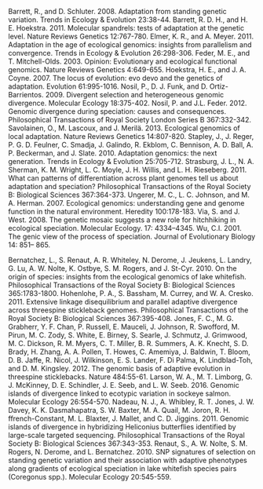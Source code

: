 Barrett, R., and D. Schluter. 2008. Adaptation from standing genetic variation. Trends in Ecology & Evolution 23:38-44.
Barrett, R. D. H., and H. E. Hoekstra. 2011. Molecular spandrels: tests of adaptation at the genetic level. Nature Reviews Genetics 12:767-780.
Elmer, K. R., and A. Meyer. 2011. Adaptation in the age of ecological genomics: insights from parallelism and convergence. Trends in Ecology & Evolution 26:298-306.
Feder, M. E., and T. Mitchell-Olds. 2003. Opinion: Evolutionary and ecological functional genomics. Nature Reviews Genetics 4:649-655.
Hoekstra, H. E., and J. A. Coyne. 2007. The locus of evolution: evo devo and the genetics of adaptation. Evolution 61:995-1016.
Nosil, P., D. J. Funk, and D. Ortiz-Barrientos. 2009. Divergent selection and heterogeneous genomic divergence. Molecular Ecology 18:375-402.
Nosil, P. and J.L. Feder. 2012. Genomic divergence during speciation: causes and consequences. 
	Philosophical Transactions of Royal Society London Series B 367:332-342.
Savolainen, O., M. Lascoux, and J. Merilä. 2013. Ecological genomics of local adaptation. Nature Reviews Genetics 14:807-820.
Stapley, J., J. Reger, P. G. D. Feulner, C. Smadja, J. Galindo, R. Ekblom, C. Bennison, A. D. Ball, A. P. Beckerman, and J. Slate. 2010. Adaptation genomics: the next generation. Trends in Ecology & Evolution 25:705-712.
Strasburg, J. L., N. A. Sherman, K. M. Wright, L. C. Moyle, J. H. Willis, and L. H. Rieseberg. 2011. What can patterns of differentiation across plant genomes tell us about adaptation and speciation? Philosophical Transactions of the Royal Society B: Biological Sciences 367:364-373.
Ungerer, M. C., L. C. Johnson, and M. A. Herman. 2007. Ecological genomics: understanding gene and genome function in the natural environment. Heredity 100:178-183.
Via, S. and J. West. 2008. The genetic mosaic suggests a new role for hitchhiking in ecological speciation. Molecular Ecology. 17: 4334–4345.
Wu, C.I.  2001. The genic view of the process of speciation. Journal of Evolutionary Biology 14: 851–
	865.


Bernatchez, L., S. Renaut, A. R. Whiteley, N. Derome, J. Jeukens, L. Landry, G. Lu, A. W. Nolte, K. Ostbye, S. M. Rogers, and J. St-Cyr. 2010. On the origin of species: insights from the ecological genomics of lake whitefish. Philosophical Transactions of the Royal Society B: Biological Sciences 365:1783-1800.
Hohenlohe, P. A., S. Bassham, M. Currey, and W. A. Cresko. 2011. Extensive linkage disequilibrium and parallel adaptive divergence across threespine stickleback genomes. Philosophical Transactions of the Royal Society B: Biological Sciences 367:395-408.
Jones, F. C., M. G. Grabherr, Y. F. Chan, P. Russell, E. Mauceli, J. Johnson, R. Swofford, M. Pirun, M. C. Zody, S. White, E. Birney, S. Searle, J. Schmutz, J. Grimwood, M. C. Dickson, R. M. Myers, C. T. Miller, B. R. Summers, A. K. Knecht, S. D. Brady, H. Zhang, A. A. Pollen, T. Howes, C. Amemiya, J. Baldwin, T. Bloom, D. B. Jaffe, R. Nicol, J. Wilkinson, E. S. Lander, F. Di Palma, K. Lindblad-Toh, and D. M. Kingsley. 2012. The genomic basis of adaptive evolution in threespine sticklebacks. Nature 484:55-61.
Larson, W. A., M. T. Limborg, G. J. McKinney, D. E. Schindler, J. E. Seeb, and L. W. Seeb. 2016. Genomic islands of divergence linked to ecotypic variation in sockeye salmon. Molecular Ecology 26:554-570.
Nadeau, N. J., A. Whibley, R. T. Jones, J. W. Davey, K. K. Dasmahapatra, S. W. Baxter, M. A. Quail, M. Joron, R. H. ffrench-Constant, M. L. Blaxter, J. Mallet, and C. D. Jiggins. 2011. Genomic islands of divergence in hybridizing Heliconius butterflies identified by large-scale targeted sequencing. Philosophical Transactions of the Royal Society B: Biological Sciences 367:343-353.
Renaut, S., A. W. Nolte, S. M. Rogers, N. Derome, and L. Bernatchez. 2010. SNP signatures of selection on standing genetic variation and their association with adaptive phenotypes along gradients of ecological speciation in lake whitefish species pairs (Coregonus spp.). Molecular Ecology 20:545-559.
